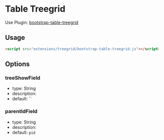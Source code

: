# Table Treegrid

Use Plugin: [bootstrap-table-treegrid](https://github.com/wenzhixin/bootstrap-table/tree/master/src/extensions/treegrid)

## Usage

```html
<script src="extensions/treegrid/bootstrap-table-treegrid.js"></script>
```

## Options

### treeShowField

* type: String
* description: 
* default: ``

### parentIdField

* type: String
* description: 
* default: `pid`

